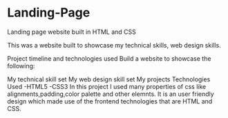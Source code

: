 # Landing-Page
Landing page website built in HTML and CSS

This was a website built to showcase my technical skills, web design skills.

Project timeline and technologies used Build a website to showcase the following:

My technical skill set My web design skill set My projects Technologies Used 
-HTML5
-CSS3
In this project I used many properties of css like alignments,padding,color palette and other elemnts.
It is an user friendly design which made use of the frontend technologies that are HTML and CSS.
